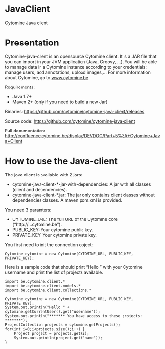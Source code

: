 # JavaClient
Cytomine Java client

# Presentation
Cytomine-java-client is an opensource Cytomine client. 
It is a JAR file that you can import in your JVM application (Java, Groovy, …).
You will be able to manage data in a Cytomine instance according to your credentials: manage users, add annotations, upload images,...
For more information about Cytomine, go to www.cytomine.be

Requirements:
* Java 1.7+
* Maven 2+ (only if you need to build a new Jar)

Binaries: https://github.com/cytomine/cytomine-java-client/releases

Source code: https://github.com/cytomine/cytomine-java-client

Full documentation: http://confluence.cytomine.be/display/DEVDOC/Part+5%3A+Cytomine+Java+Client

# How to use the Java-client
The java client is available with 2 jars:
* cytomine-java-client-*-jar-with-dependencies: A jar with all classes (client and dependencies).
* cytomine-java-client-*.jar: The jar only contains client classes without dependencies classes. A maven pom.xml is provided.

You need 3 paramters:
* CYTOMINE_URL: The full URL of the Cytomine core (“http://...cytomine.be”).
* PUBLIC_KEY: Your cytomine public key.
* PRIVATE_KEY: Your cytomine private key. 

You first need to init the connection object:    
    
    Cytomine cytomine = new Cytomine(CYTOMINE_URL, PUBLIC_KEY, PRIVATE_KEY);

Here is a sample code that should print “Hello ” with your Cytomine username and print the list of projects available.

    import be.cytomine.client.*
    import be.cytomine.client.models.*
    import be.cytomine.client.collections.*
  
    Cytomine cytomine = new Cytomine(CYTOMINE_URL, PUBLIC_KEY, PRIVATE_KEY);
    System.out.println("Hello " + cytomine.getCurrentUser().get("username"));
    System.out.println("******* You have access to these projects: *******");
    ProjectCollection projects = cytomine.getProjects();
    for(int i=0;i<projects.size();i++) {
        Project project = projects.get(i);
        System.out.println(project.get("name"));
    }
